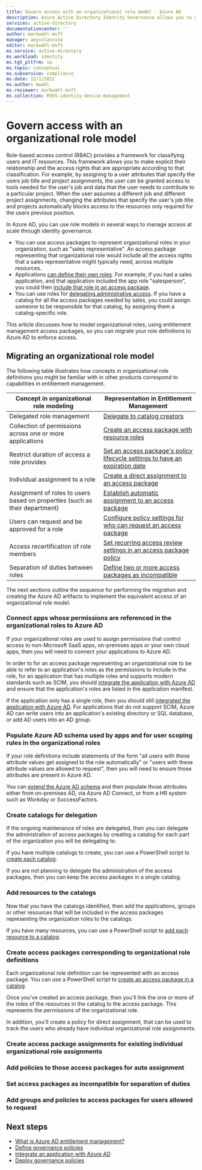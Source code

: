 ```yaml
---
title: Govern access with an organizational role model - Azure AD
description: Azure Active Directory Identity Governance allows you to model organizational roles using access packages.
services: active-directory
documentationcenter: ''
author: markwahl-msft
manager: amycolannino
editor: markwahl-msft
ms.service: active-directory
ms.workload: identity
ms.tgt_pltfrm: na
ms.topic: conceptual
ms.subservice: compliance
ms.date: 12/1/2022
ms.author: mwahl
ms.reviewer: markwahl-msft
ms.collection: M365-identity-device-management
---
```


# Govern access with an organizational role model

Role-based access control (RBAC) provides a framework for classifying users and IT resources. This framework allows you to make explicit their relationship and the access rights that are appropriate according to that classification. For example, by assigning to a user attributes that specify the users job title and project assignments, the user can be granted access to tools needed for the user's job and data that the user needs to contribute to a particular project. When the user assumes a different job and different project assignments, changing the attributes that specify the user's job title and projects automatically blocks access to the resources only required for the users previous position.

In Azure AD, you can use role models in several ways to manage access at scale through identity governance.

 * You can use access packages to represent organizational roles in your organization, such as "sales representative". An access package representing that organizational role would include all the access rights that a sales representative might typically need, across multiple resources.
 * Applications [can define their own roles](../develop/howto-add-app-roles-in-azure-ad-apps.md). For example, if you had a sales application, and that application included the app role "salesperson", you could then [include that role in an access package](entitlement-management-access-package-resources.md).
 * You can use roles for [delegating administrative access](entitlement-management-delegate.md).  If you have a catalog for all the access packages needed by sales, you could assign someone to be responsible for that catalog, by assigning them a catalog-specific role.

This article discusses how to model organizational roles, using entitlement management access packages, so you can migrate your role definitions to Azure AD to enforce access.

## Migrating an organizational role model

The following table illustrates how concepts in organizational role definitions you might be familiar with in other products correspond to capabilities in entitlement management.

| Concept in organizational role modeling | Representation in Entitlement Management |
| --- | --- |
| Delegated role management | [Delegate to catalog creators](entitlement-management-delegate-catalog.md) |
| Collection of permissions across one or more applications | [Create an access package with resource roles](entitlement-management-access-package-create.md) |
| Restrict duration of access a role provides | [Set an access package's policy lifecycle settings to have an expiration date](entitlement-management-access-package-lifecycle-policy.md) |
| Individual assignment to a role | [Create a direct assignment to an access package](entitlement-management-access-package-assignments.md#directly-assign-a-user) |
| Assignment of roles to users based on properties (such as their department) | [Establish automatic assignment to an access package](entitlement-management-access-package-auto-assignment-policy.md) |
| Users can request and be approved for a role | [Configure policy settings for who can request an access package](entitlement-management-access-package-request-policy.md) |
| Access recertification of role members | [Set recurring access review settings in an access package policy](entitlement-management-access-reviews-create.md) |
| Separation of duties between roles | [Define two or more access packages as incompatible](entitlement-management-access-package-incompatible.md)|

The next sections outline the sequence for performing the migration and creating the Azure AD artifacts to implement the equivalent access of an organizational role model.

### Connect apps whose permissions are referenced in the organizational roles to Azure AD

If your organizational roles are used to assign permissions that control access to non-Microsoft SaaS apps, on-premises apps or your own cloud apps, then you will need to connect your applications to Azure AD.

In order to for an access package representing an organizational role to be able to refer to an application's roles as the permissions to include in the role, for an application that  has multiple roles and supports modern standards such as SCIM, you should [integrate the application with Azure AD](identity-governance-applications-integrate.md) and ensure that the application's roles are listed in the application manifest.

If the application only has a single role, then you should still [integrated the application with Azure AD](identity-governance-applications-integrate.md).  For applications that do not support SCIM, Azure AD can write users into an application's existing directory or SQL database, or add AD users into an AD group.

### Populate Azure AD schema used by apps and for user scoping rules in the organizational roles

If your role definitions include statements of the form "all users with these attribute values get assigned to the role automatically" or "users with these attribute values are allowed to request", then you will need to ensure those attributes are present in Azure AD.

You can [extend the Azure AD schema](../app-provisioning/user-provisioning-sync-attributes-for-mapping.md) and then populate those attributes either from on-premises AD, via Azure AD Connect, or from a HR system such as Workday or SuccessFactors.

### Create catalogs for delegation

If the ongoing maintenance of roles are delegated, then you can delegate the administration of access packages by creating a catalog for each part of the organization you will be delegating to.

If you have multiple catalogs to create, you can use a PowerShell script to [create each catalog](entitlement-management-catalog-create.md#create-a-catalog-with-powershell).

If you are not planning to delegate the administration of the access packages, then you can keep the access packages in a single catalog.

### Add resources to the catalogs

Now that you have the catalogs identified, then add the applications, groups or other resources that will be included in the access packages representing the organization roles to the catalogs.

If you have many resources, you can use a PowerShell script to [add each resource to a catalog](entitlement-management-catalog-create.md#add-a-resource-to-a-catalog-with-powershell).

### Create access packages corresponding to organizational role definitions

Each organizational role definition can be represented with an access package.  You can use a PowerShell script to [create an access package in a catalog](entitlement-management-access-package-create.md#creating-an-access-package-with-microsoft-powershell).

Once you've created an access package, then you'll link the one or more of the roles of the resources in the catalog to the access package.  This represents the permissions of the organizational role.

In addition, you'll create a policy for direct assignment, that can be used to track the users who already have individual organizational role assignments.

### Create access package assignments for existing individual organizational role assignments

### Add policies to those access packages for auto assignment

### Set access packages as incompatible for separation of duties

### Add groups and policies to access packages for users allowed to request


## Next steps

- [What is Azure AD entitlement management?](entitlement-management-overview.md)
- [Define governance policies](identity-governance-applications-define.md)
- [Integrate an application with Azure AD](identity-governance-applications-integrate.md)
- [Deploy governance policies](identity-governance-applications-deploy.md)
